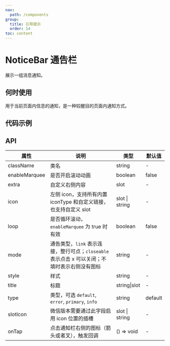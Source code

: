 ```yaml
---
nav:
  path: /components
group:
  title: 引导提示
  order: 14
toc: content
---
```


# NoticeBar 通告栏

<code src="../../docs/components/compatibility.tsx" inline="true"></code>

展示一组消息通知。

## 何时使用

用于当前页面内信息的通知，是一种较醒目的页面内通知方式。

## 代码示例

<code src='pages/NoticeBar/index'></code>

## API

| 属性          | 说明                                                                                         | 类型           | 默认值  |
| ------------- | -------------------------------------------------------------------------------------------- | -------------- | ------- |
| className     | 类名                                                                                         | string         | -       |
| enableMarquee | 是否开启滚动动画                                                                             | boolean        | false   |
| extra         | 自定义右侧内容                                                                               | slot           | -       |
| icon          | 左侧 icon，支持所有内置 iconType 和自定义链接，也支持自定义 slot                             | slot \| string | -       |
| loop          | 是否循环滚动，`enableMarquee` 为 true 时有效                                                 | boolean        | false   |
| mode          | 通告类型，`link` 表示连接，整行可点；`closeable` 表示点击 x 可以关闭；不填时表示右侧没有图标 | string         | -       |
| style         | 样式                                                                                         | string         | -       |
| title         | 标题                                                                                         | string\|slot   | -       |
| type          | 类型，可选 `default`, `error`, `primary`, `info`                                             | string         | default |
| slotIcon      | 微信版本需要通过此字段启用 icon 位置的插槽                                                   | slot \| string | -       |
| onTap         | 点击通知栏右侧的图标（箭头或者叉），触发回调                                                 | () => void     | -       |
